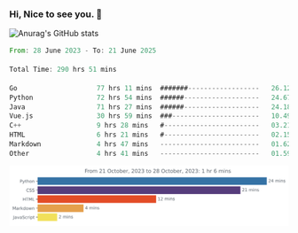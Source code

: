 ### Hi, Nice to see you. 👋

<!--
**EtherFin/EtherFin** is a ✨ _special_ ✨ repository because its `README.md` (this file) appears on your GitHub profile.

Here are some ideas to get you started:

- 🔭 I’m currently working on ...
- 🌱 I’m currently learning ...
- 👯 I’m looking to collaborate on ...
- 🤔 I’m looking for help with ...
- 💬 Ask me about ...
- 📫 How to reach me: ...
- 😄 Pronouns: ...
- ⚡ Fun fact: ...
-->


![Anurag's GitHub stats](https://github-readme-stats.vercel.app/api?username=EtherFin&bg_color=30,e96443,e97f43,e99943,e9b443,e9ce43,e9e843,d3e943,bee943,a9e943,94e943&title_color=fff&text_color=000&show_icons=true&icon_color=000)


<!--START_SECTION:waka-->

```rust
From: 28 June 2023 - To: 21 June 2025

Total Time: 290 hrs 51 mins

Go                    77 hrs 11 mins  #######------------------   26.12 %
Python                72 hrs 54 mins  ######-------------------   24.67 %
Java                  71 hrs 27 mins  ######-------------------   24.18 %
Vue.js                30 hrs 59 mins  ###----------------------   10.49 %
C++                   9 hrs 28 mins   #------------------------   03.21 %
HTML                  6 hrs 21 mins   #------------------------   02.15 %
Markdown              4 hrs 47 mins   -------------------------   01.62 %
Other                 4 hrs 41 mins   -------------------------   01.59 %
```

<!--END_SECTION:waka-->

<img
  src="https://github.com/EtherFin/EtherFin/blob/master/images/stat.svg"
  alt="Work Dashboard"
/>

